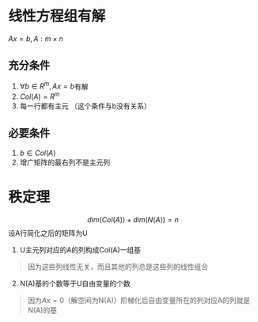# 线性方程组有解
$Ax=b, A:m\times n$
## 充分条件
 1. $\forall b \in R^m, Ax=b$有解
 2. $Col(A)=R^m$
 3. 每一行都有主元
（这个条件与b没有关系）
## 必要条件
 1. $b \in Col(A)$
 2. 增广矩阵的最右列不是主元列

# 秩定理
$$dim(Col(A))+dim(N(A))=n$$
设A行简化之后的矩阵为U
 1. U主元列对应的A的列构成Col(A)一组基
> 因为这些列线性无关，而且其他的列总是这些列的线性组合
 2. N(A)基的个数等于U自由变量的个数
> 因为$Ax=0$（解空间为N(A)）阶梯化后自由变量所在的列对应A的列就是N(A)的基
<!--stackedit_data:
eyJoaXN0b3J5IjpbLTUwODk2MzczNF19
-->